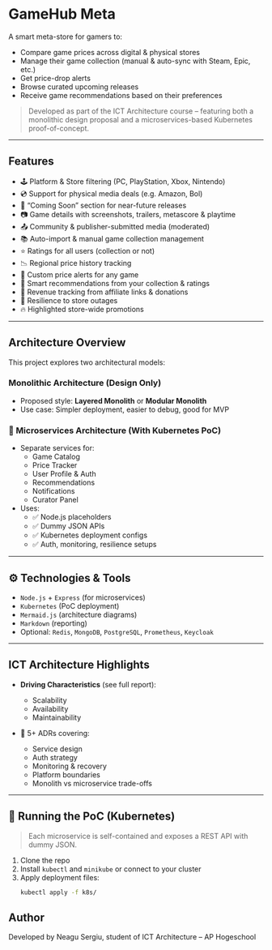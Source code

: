 # GameHub Meta

A smart meta-store for gamers to:

- Compare game prices across digital & physical stores
- Manage their game collection (manual & auto-sync with Steam, Epic, etc.)
- Get price-drop alerts
- Browse curated upcoming releases
- Receive game recommendations based on their preferences

> Developed as part of the ICT Architecture course – featuring both a monolithic design proposal and a microservices-based Kubernetes proof-of-concept.

---

## Features

- 🕹️ Platform & Store filtering (PC, PlayStation, Xbox, Nintendo)
- 💿 Support for physical media deals (e.g. Amazon, Bol)
- 🔮 “Coming Soon” section for near-future releases
- 📷 Game details with screenshots, trailers, metascore & playtime
- 📤 Community & publisher-submitted media (moderated)
- 📚 Auto-import & manual game collection management
- ⭐ Ratings for all users (collection or not)
- 📉 Regional price history tracking
- 🔔 Custom price alerts for any game
- 🎯 Smart recommendations from your collection & ratings
- 💸 Revenue tracking from affiliate links & donations
- 🔁 Resilience to store outages
- 🔥 Highlighted store-wide promotions

---

## Architecture Overview

This project explores two architectural models:

### Monolithic Architecture (Design Only)

- Proposed style: **Layered Monolith** or **Modular Monolith**
- Use case: Simpler deployment, easier to debug, good for MVP

### 🔹 Microservices Architecture (With Kubernetes PoC)

- Separate services for:
  - Game Catalog
  - Price Tracker
  - User Profile & Auth
  - Recommendations
  - Notifications
  - Curator Panel
- Uses:
  - ✅ Node.js placeholders
  - ✅ Dummy JSON APIs
  - ✅ Kubernetes deployment configs
  - ✅ Auth, monitoring, resilience setups

---

## ⚙️ Technologies & Tools

- `Node.js` + `Express` (for microservices)
- `Kubernetes` (PoC deployment)
- `Mermaid.js` (architecture diagrams)
- `Markdown` (reporting)
- Optional: `Redis`, `MongoDB`, `PostgreSQL`, `Prometheus`, `Keycloak`

---

## ICT Architecture Highlights

- **Driving Characteristics** (see full report):

  - Scalability
  - Availability
  - Maintainability

- 📄 5+ ADRs covering:
  - Service design
  - Auth strategy
  - Monitoring & recovery
  - Platform boundaries
  - Monolith vs microservice trade-offs

---

## 🚀 Running the PoC (Kubernetes)

> Each microservice is self-contained and exposes a REST API with dummy JSON.

1. Clone the repo
2. Install `kubectl` and `minikube` or connect to your cluster
3. Apply deployment files:
   ```bash
   kubectl apply -f k8s/
   ```

## Author

Developed by Neagu Sergiu, student of ICT Architecture – AP Hogeschool
